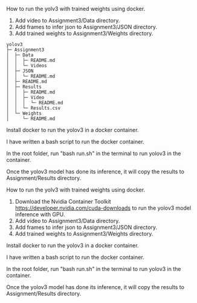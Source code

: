 How to run the yolv3 with trained weights using docker.

1. Add video to Assignment3/Data directory.
2. Add frames to infer json to Assignment3/JSON directory.
3. Add trained weights to Assignment3/Weights directory.


```
yolov3
├─ Assignment3
│  ├─ Data
│  │  ├─ README.md
│  │  └─ Videos
│  ├─ JSON
│  │  └─ README.md
│  ├─ README.md
│  ├─ Results
│  │  ├─ README.md
│  │  ├─ Video
│  │  │  └─ README.md
│  │  └─ Results.csv
│  └─ Weights
│     └─ README.md

```

Install docker to run the yolov3 in a docker container.

I have written a bash script to run the docker container.

In the root folder, run "bash run.sh" in the terminal to run yolov3 in the container.

Once the yolov3 model has done its inference, it will copy the results to Assignment/Results directory.

How to run the yolv3 with trained weights using docker.

1. Download the Nvidia Container Toolkit https://developer.nvidia.com/cuda-downloads to run the yolov3 model inference with GPU.
2. Add video to Assignment3/Data directory.
3. Add frames to infer json to Assignment3/JSON directory.
4. Add trained weights to Assignment3/Weights directory.

Install docker to run the yolov3 in a docker container.

I have written a bash script to run the docker container.

In the root folder, run "bash run.sh" in the terminal to run yolov3 in the container.

Once the yolov3 model has done its inference, it will copy the results to Assignment/Results directory.

